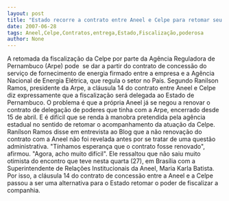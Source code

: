 ```yaml
---
layout: post
title: "Estado recorre a contrato entre Aneel e Celpe para retomar seu poder de fiscalização"
date: 2007-06-28
tags: Aneel,Celpe,Contratos,entrega,Estado,Fiscalização,poderosa
author: None
---
```

A retomada da fiscaliza&ccedil;&atilde;o da Celpe por parte da Ag&ecirc;ncia Reguladora de Pernambuco (Arpe) pode&nbsp; se dar a partir do contrato de concess&atilde;o do servi&ccedil;o de fornecimento de energia firmado entre a empresa e a Ag&ecirc;ncia Nacional de Energia El&eacute;trica, que regula o setor no Pa&iacute;s.
Segundo Ranilson Ramos, presidente da Arpe, a cl&aacute;usula 14 do contrato entre Aneel e Celpe diz expressamente que a fiscaliza&ccedil;&atilde;o ser&aacute; delegada ao Estado de Pernambuco.
O problema &eacute; que&nbsp;a pr&oacute;pria Aneel j&aacute; se negou a renovar o contrato de delega&ccedil;&atilde;o de poderes que tinha com a Arpe, encerrado desde 15 de abril. E &eacute; dif&iacute;cil que se renda&nbsp;&agrave; manobra pretendida pela ag&ecirc;ncia estadual no sentido de retomar o acompanhamento da atua&ccedil;&atilde;o da Celpe.
Ran&iacute;lson Ramos disse em entrevista ao Blog que a n&atilde;o renova&ccedil;&atilde;o do contrato com a Aneel n&atilde;o foi revelada antes por se tratar de uma quest&atilde;o administrativa.&nbsp;&quot;T&iacute;nhamos esperan&ccedil;a que o contrato fosse renovado&quot;, afirmou. &quot;Agora, acho muito dif&iacute;cil&quot;. 
Ele ressaltou que n&atilde;o saiu muito otimista do encontro que teve nesta quarta (27), em Bras&iacute;lia com a Superintendente de Rela&ccedil;&otilde;es Institucionais da Aneel, Maria Karla Batista. Por isso, a cl&aacute;usula 14 do contrato de concess&atilde;o entre a Aneel e a Celpe passou a ser uma alternativa para o Estado retomar o poder de fiscalizar a companhia. 